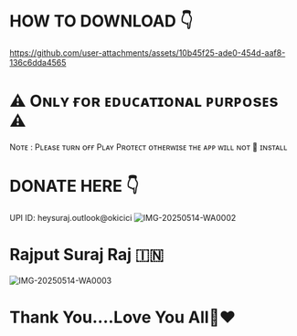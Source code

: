 # HOW TO DOWNLOAD 👇


https://github.com/user-attachments/assets/10b45f25-ade0-454d-aaf8-136c6dda4565


# ⚠️ Oɴʟʏ ғᴏʀ ᴇᴅᴜᴄᴀᴛɪᴏɴᴀʟ ᴘᴜʀᴘᴏsᴇs ⚠️ 

Nᴏᴛᴇ : Pʟᴇᴀsᴇ ᴛᴜʀɴ ᴏғғ Pʟᴀʏ Pʀᴏᴛᴇᴄᴛ ᴏᴛʜᴇʀᴡɪsᴇ ᴛʜᴇ ᴀᴘᴘ ᴡɪʟʟ ɴᴏᴛ 🚫 ɪɴsᴛᴀʟʟ

# DONATE HERE 👇

UPI ID: heysuraj.outlook@okicici
![IMG-20250514-WA0002](https://github.com/user-attachments/assets/4382af75-f8e2-4a99-aea4-c8ad552ebfae)


# Rajput Suraj Raj 🇮🇳

![IMG-20250514-WA0003](https://github.com/user-attachments/assets/d6703e8b-76fc-46a5-8e5c-aa879e8ae883)

# Thank You....Love You All🥰❤️
